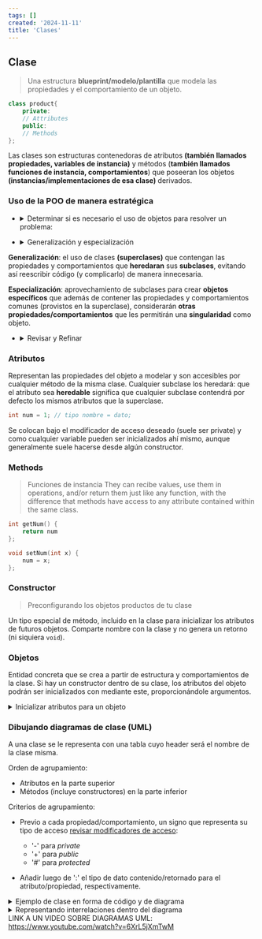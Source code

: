 ```yaml
---
tags: []
created: '2024-11-11'
title: 'Clases'
---
```

## Clase
> Una estructura **blueprint/modelo/plantilla** que modela las propiedades y el comportamiento de un objeto.

```cpp
class product{
    private:
    // Attributes
    public:
    // Methods
};
```
Las clases son estructuras contenedoras de atributos **(también llamados propiedades, variables de instancia)** y métodos (**también llamados funciones de instancia, comportamientos**) que poseeran los objetos **(instancias/implementaciones de esa clase)** derivados.

### Uso de la POO de manera estratégica
- <details markdown='1'><summary>Determinar si es necesario el uso de objetos para resolver un problema:</summary>
  
  - ¿Hay **entidades relevantes** participando del problema? (_**Determinando clases**_)
  - Para cada entidad identificada, ¿Qué **propiedades** de esta entidad son **relevantes**? (_**Determinando atributos**_)
  - Para cada entidad identificada, ¿Qué **acciones** debería realizar? (**_Determinando métodos_**)
  
  Finalmente plasmar una solución al problema que comprenda la dinámica entre las distintas clases.
</details>

- <details markdown='1'><summary>Generalización y especialización</summary>

**Generalización**: el uso de clases **(superclases)** que contengan las propiedades y comportamientos que **heredaran** sus **subclases**, evitando así reescribir código (y complicarlo) de manera innecesaria.

  **Especialización**: aprovechamiento de subclases para crear **objetos específicos** que además de contener las propiedades y comportamientos comunes (provistos en la superclase), considerarán **otras propiedades/comportamientos** que les permitirán una **singularidad** como objeto.
</details>


- <details markdown='1'><summary>Revisar y Refinar</summary>

  Nunca esta demás revisar que el diseño de tus objetos y clases sea el óptimo. **Evita la redundancia entre clases** (Principio de Responsabilidad Única). Queremos el mejor código para mantenerlo de manera fácil en el futuro.
</details>

### Atributos

Representan las propiedades del objeto a modelar y son accesibles por cualquier método de la misma clase. Cualquier subclase los heredará: que el atributo sea **heredable** significa que cualquier subclase contendrá por defecto los mismos atributos que la superclase.
```cpp
int num = 1; // tipo nombre = dato;
```
Se colocan bajo el modificador de acceso deseado (suele ser private) y como cualquier variable pueden ser inicializados ahí mismo, aunque generalmente suele hacerse desde algún constructor.

### Methods
> Funciones de instancia
They can recibe values, use them in operations, and/or return them just like any function, with the difference that methods have access to any attribute contained within the same class.

```cpp
int getNum() {
    return num
};

void setNum(int x) {
    num = x;
};
```
### Constructor
> Preconfigurando los objetos productos de tu clase 

Un tipo especial de método, incluido en la clase para inicializar los atributos de futuros objetos. Comparte nombre con la clase y no genera un retorno (ni siquiera `void`). 
### Objetos
Entidad concreta que se crea a partir de estructura y comportamientos de la clase. Si hay un constructor dentro de su clase, los atributos del objeto podrán ser inicializados con mediante este, proporcionándole argumentos.

<details markdown='1'><summary>Inicializar atributos para un objeto</summary>

En clases como esta:

```
class Perro{
    private:
        string nombre;
        int edad;
        double peso;
    public:
        void alimentar(int cantidad_alimento){};
        Perro(string n, int e, double p) : nombre(n), edad(e), peso(p) {};
        //Un constructor puede tener valores por defecto
        Perro(string n=,"Unknown" int e=0, double p=0.0 : nombre(n), edad(e), peso(p) {};
};
```
Maneras de inicializar atributos de nuestros objetos:
- Usando su constructor:
  
  `Perro miPerro("Terry", 4, 36.9)`
- Directamente desde su declaración en la clase:
  ```
  class Perro{
      nombre="Unknown";
      edad=0;
      peso=0.0;
  }
  ```
- Asignar los valores manualmente:
  ```
    Perro miPerro;
    miPerro.nombre="Terry";
    miPerro.edad=4;
    miPerro.peso=36.9
  ```
</details>

### Dibujando diagramas de clase (UML)
A una clase se le representa con una tabla cuyo header será el nombre de la clase misma.

Orden de agrupamiento: 
- Atributos en la parte superior
- Métodos (incluye constructores) en la parte inferior

Criterios de agrupamiento:
- Previo a cada propiedad/comportamiento, un signo que representa su tipo de acceso [revisar modificadores de acceso](https://github.com/A01707310/PrincipiosDeCpp/blob/main/Pilares%20de%20POO.md#encapsulaci%C3%B3n): 

  - '-' para _private_
  - '+' para _public_
  - '#' para _protected_

- Añadir luego de ':' el tipo de dato contenido/retornado para el atributo/propiedad, respectivamente.

<details markdown='1'><summary>Ejemplo de clase en forma de código y de diagrama</summary>

```
class Perro{
    private:
        string nombre;
        int edad;
        double peso;
    public:
        void alimentar(int cantidad_alimento){};
};
```
|Perro|
|:--
|-----------------Atributos------------------|
|- nombre : string|
|- edad : int|
|- peso : double|
|- cantidad_alimento : int|
|-----------------Métodos------------------|
|+ alimentar(cantidad_alimento : int) : void|

</details>


<details markdown='1'><summary>Representando interrelaciones dentro del diagrama</summary>
  
  - Asociación: línea sólida. Indica que hay relación entre los objetos de dos clases.
  - Agregación: línea sólida con rombo abierto (pegado a la clase receptora). Representa dentro de una clase, el recibir un objeto previamente construido (y por tanto independiente) a esta.
  - Composición: línea sólida con rombo cerrado (pegado a la clase contenedora). Representa objetos contenidos dentro de objetos contenedores (lo contenido no puede existir sin su contenedor).
  - Herencia: línea sólida con triángulo hueco (el triángulo pegado a la superclase). Representa clases que heredan propiedades y métodos de otra (una superclase).
  - Realización: línea discontinua con triángulo hueco.
  - Línea discontinua con flecha: Dependencia (una clase depende de otra clase, indicando que un cambio en una puede afectar a la otra)
</details

LINK A UN VIDEO SOBRE DIAGRAMAS UML: https://www.youtube.com/watch?v=6XrL5jXmTwM
